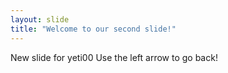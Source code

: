 ```yaml
---
layout: slide
title: "Welcome to our second slide!"
---
```

New slide for yeti00
Use the left arrow to go back!
